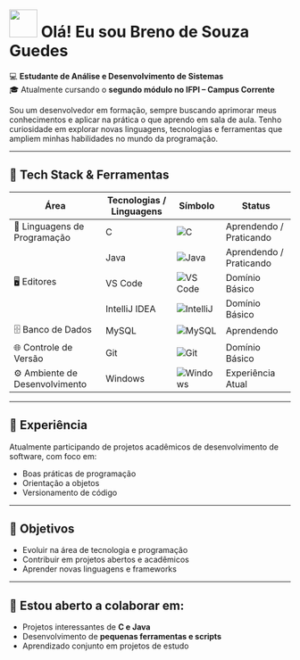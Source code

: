 # <img src="https://media.giphy.com/media/hvRJCLFzcasrR4ia7z/giphy.gif" width="50px"> Olá! Eu sou **Breno de Souza Guedes**

💻 **Estudante de Análise e Desenvolvimento de Sistemas**  
🎓 Atualmente cursando o **segundo módulo no IFPI – Campus Corrente**  

Sou um desenvolvedor em formação, sempre buscando aprimorar meus conhecimentos e aplicar na prática o que aprendo em sala de aula. Tenho curiosidade em explorar novas linguagens, tecnologias e ferramentas que ampliem minhas habilidades no mundo da programação.

---

## 🧰 Tech Stack & Ferramentas

| Área                        | Tecnologias / Linguagens           | Símbolo | Status               |
|------------------------------|----------------------------------|---------|--------------------|
| 💬 Linguagens de Programação | C                                | ![C](https://img.shields.io/badge/-C-00599C?style=for-the-badge&logo=c&logoColor=white) | Aprendendo / Praticando |
|                              | Java                             | ![Java](https://img.shields.io/badge/-Java-007396?style=for-the-badge&logo=java&logoColor=white) | Aprendendo / Praticando |
| 🖥 Editores                  | VS Code                          | ![VS Code](https://img.shields.io/badge/-VS%20Code-007ACC?style=for-the-badge&logo=visual-studio-code&logoColor=white) | Domínio Básico |
|                              | IntelliJ IDEA                    | ![IntelliJ](https://img.shields.io/badge/-IntelliJ-000000?style=for-the-badge&logo=intellij-idea&logoColor=white) | Domínio Básico |
| 🗄 Banco de Dados            | MySQL                             | ![MySQL](https://img.shields.io/badge/-MySQL-4479A1?style=for-the-badge&logo=mysql&logoColor=white) | Aprendendo |
| 🌐 Controle de Versão        | Git                               | ![Git](https://img.shields.io/badge/-Git-F05032?style=for-the-badge&logo=git&logoColor=white) | Domínio Básico |
| ⚙️ Ambiente de Desenvolvimento | Windows                          | ![Windows](https://img.shields.io/badge/-Windows-0078D6?style=for-the-badge&logo=windows&logoColor=white) | Experiência Atual |

---

## 💼 Experiência
Atualmente participando de projetos acadêmicos de desenvolvimento de software, com foco em:  
- Boas práticas de programação  
- Orientação a objetos  
- Versionamento de código  

---

## 🌱 Objetivos
- Evoluir na área de tecnologia e programação  
- Contribuir em projetos abertos e acadêmicos  
- Aprender novas linguagens e frameworks  

---

## 🤝 Estou aberto a colaborar em:
- Projetos interessantes de **C e Java**  
- Desenvolvimento de **pequenas ferramentas e scripts**  
- Aprendizado conjunto em projetos de estudo  
